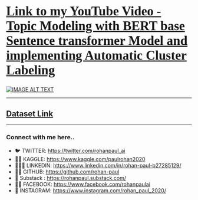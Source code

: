 <a href="https://www.youtube.com/watch?v=SmWbKiueYVU&list=PLxqBkZuBynVQEvXfJpq3smfuKq3AiNW-N&index=12"><h1 style="font-size:250%; font-family:cursive; color:#ff6666;"><b>Link to my YouTube Video - Topic Modeling with BERT base Sentence transformer Model and implementing Automatic Cluster Labeling</b></h1></a>

[![IMAGE ALT TEXT](https://imgur.com/5E3UXE4.png)](https://www.youtube.com/watch?v=SmWbKiueYVU&list=PLxqBkZuBynVQEvXfJpq3smfuKq3AiNW-N&index=12 "Topic Modeling with BERT base Sentence transformer Model and implementing Automatic Cluster Labeling")

---

## [Dataset Link](https://zenodo.org/record/1000885#.YxxQ7NJBxhF)
--------------

### Connect with me here..

- 🐦 TWITTER: https://twitter.com/rohanpaul_ai
- ​👨‍🔧​ KAGGLE: https://www.kaggle.com/paulrohan2020
- 👨🏻‍💼 LINKEDIN: https://www.linkedin.com/in/rohan-paul-b27285129/
- 👨‍💻 GITHUB: https://github.com/rohan-paul
- 🤖 Substack : https://rohanpaul.substack.com/
- 🧑‍🦰 FACEBOOK: https://www.facebook.com/rohanpaulai
- 📸 INSTAGRAM: https://www.instagram.com/rohan_paul_2020/